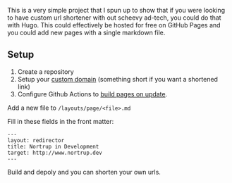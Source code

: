 This is a very simple project that I spun up to show that if you were looking to have custom url shortener with out scheevy ad-tech, you could do that with Hugo.  This could effectively be hosted for free on GitHub Pages and you could add new pages with a single markdown file.

## Setup
1. Create a repository
2. Setup your [custom domain](https://docs.github.com/en/pages/configuring-a-custom-domain-for-your-github-pages-site/managing-a-custom-domain-for-your-github-pages-site) (something short if you want a shortened link)
3. Configure Github Actions to [build pages on update](https://gohugo.io/hosting-and-deployment/hosting-on-github/).

Add a new file to `/layouts/page/<file>.md`

Fill in these fields in the front matter:
```
---
layout: redirector
title: Nortrup in Development
target: http://www.nortrup.dev
---

```

Build and depoly and you can shorten your own urls.